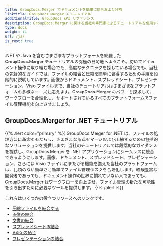 ```yaml
---
title: GroupDocs.Merger でドキュメントを簡単に結合および分割
linktitle: GroupDocs.Merger チュートリアル
additionalTitle: GroupDocs API リファレンス
description: GroupDocs.Merger に関する当社の専門家によるチュートリアルを使用すると、.NET および Java プラットフォーム間でドキュメントを簡単に結合、分割、圧縮できます。シームレスなファイル管理を実現します。
type: docs
weight: 11
url: /ja/
is_root: true
---
```


.NET や Java を含むさまざまなプラットフォームを網羅した GroupDocs.Merger チュートリアルの究極の目的地へようこそ。初めてドキュメント操作に取り組む場合でも、高度なテクニックを探している場合でも、当社の包括的なガイドでは、ファイルの結合と圧縮を簡単に習得するための手順を段階的に説明しています。画像からドキュメント、スプレッドシート、プレゼンテーション、Visio ファイルまで、当社のチュートリアルはさまざまなプラットフォームの多様なニーズに応えます。GroupDocs.Merger のパワーを探求して、ワークフローを合理化し、サポートされているすべてのプラットフォームでファイル管理機能を向上させましょう。

## GroupDocs.Merger for .NET チュートリアル
{{% alert color="primary" %}}
GroupDocs.Merger for .NET は、ファイルの処理方法に革命をもたらし、さまざまな形式をマージおよび圧縮するための包括的なソリューションを提供します。当社のチュートリアルでは段階的なガイダンスを提供し、GroupDocs.Merger を .NET アプリケーションにシームレスに統合できるようにします。画像、ドキュメント、スプレッドシート、プレゼンテーション、さらには Visio ファイルにまたがる機能を備えた当社のプラットフォームは、比類のない簡単さと効率でファイル管理タスクを合理化します。経験豊富な開発者であっても、ドキュメント操作の世界に慣れていない人であっても、GroupDocs.Merger はワークフローを向上させ、ファイル管理の新たな可能性を引き出すために必要なツールを提供します。
{{% /alert %}}

これらはいくつかの役立つリソースへのリンクです。
 
- [圧縮ファイルを結合する](./net/merge-compress-files/)
- [画像の結合](./net/image-merging/)
- [文書の結合](./net/document-merging/)
- [スプレッドシートの結合](./net/spreadsheet-merging/)
- [Visio の結合](./net/visio-merging/)
- [プレゼンテーションの結合](./net/presentation-merging/)




